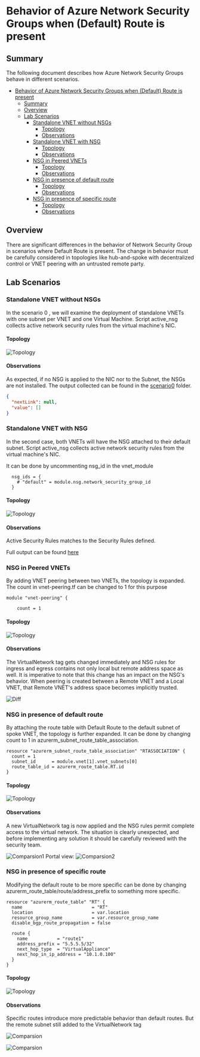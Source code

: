 # Behavior of Azure Network Security Groups when (Default) Route is present

## Summary

The following document describes how Azure Network Security Groups behave in different scenarios.

- [Behavior of Azure Network Security Groups when (Default) Route is present](#behavior-of-azure-network-security-groups-when-default-route-is-present)
  - [Summary](#summary)
  - [Overview](#overview)
  - [Lab Scenarios](#lab-scenarios)
    - [Standalone VNET without NSGs](#standalone-vnet-without-nsgs)
      - [Topology](#topology)
      - [Observations](#observations)
    - [Standalone VNET with NSG](#standalone-vnet-with-nsg)
      - [Topology](#topology-1)
      - [Observations](#observations-1)
    - [NSG in Peered VNETs](#nsg-in-peered-vnets)
      - [Topology](#topology-2)
      - [Observations](#observations-2)
    - [NSG in presence of default route](#nsg-in-presence-of-default-route)
      - [Topology](#topology-3)
      - [Observations](#observations-3)
    - [NSG in presence of specific route](#nsg-in-presence-of-specific-route)
      - [Topology](#topology-4)
      - [Observations](#observations-4)

## Overview

There are significant differences in the behavior of Network Security Group in scenarios where Default Route is present. The change in behavior must be carefully considered in topologies like hub-and-spoke with decentralized control or VNET peering with an untrusted remote party. 

## Lab Scenarios

### Standalone VNET without NSGs
In the scenario 0 , we will examine the deployment of standalone VNETs with one subnet per VNET and one Virtual Machine. 
Script active_nsg collects active network security rules from the virtual machine's NIC. 

#### Topology

![Topology](img=/../output/scenario0/topology.png)

#### Observations

As expected, if no NSG is applied to the NIC nor to the Subnet, the NSGs are not installed. The output collected can be found in the [scenario0](output/scenario0) folder.

```JSON
{
  "nextLink": null,
  "value": []
}
```

### Standalone VNET with NSG

In the second case, both VNETs will have the NSG attached to their default subnet. 
Script active_nsg collects active network security rules from the virtual machine's NIC. 

It can be done by uncommenting nsg_id in the vnet_module

```
  nsg_ids = {
    # "default" = module.nsg.network_security_group_id 
  }
```

#### Topology

![Topology](img=/../output/scenario1/topology.png)

#### Observations

Active Security Rules matches to the Security Rules defined.

Full output can be found [here](output/scenario1/hub-vnet-vm)

### NSG in Peered VNETs
By adding VNET peering between two VNETs, the topology is expanded. The count in vnet-peering.tf can be changed to 1 for this purpose

```
module "vnet-peering" {

    count = 1
```

#### Topology
![Topology](img=/../output/scenario2/topology.png)

#### Observations

The VirtualNetwork tag gets changed immediately and NSG rules for ingress and egress contains not only local but remote address space as well.  It is imperative to note that this change has an impact on the NSG's behavior. When peering is created between a Remote VNET and a Local VNET, that Remote VNET's address space becomes implicitly trusted. 

![Diff](img=/../output/scenario2/comparsion.png)

### NSG in presence of default route

By attaching the route table with Default Route to the default subnet of spoke VNET, the topology is further expanded. It can be done by changing count to 1 in azurerm_subnet_route_table_association.

```
resource "azurerm_subnet_route_table_association" "RTASSOCIATION" {
  count = 1
  subnet_id      = module.vnet[1].vnet_subnets[0]
  route_table_id = azurerm_route_table.RT.id
}
```

#### Topology

![Topology](img=/../scenario3/../output/scenario3/topology.png)

#### Observations

A new VirtualNetwork tag is now applied and the NSG rules permit complete access to the virtual network.  The situation is clearly unexpected, and before implementing any solution it should be carefully reviewed with the security team. 

![Comparsion1](img=/../output/scenario3/comparsion1.png)
Portal view:
![Comparsion2](img=/../output/scenario3/comparsion2.png)

### NSG in presence of specific route

Modifying the default route to be more specific can be done by changing azurerm_route_table/route/address_prefix to something more specific. 

```
resource "azurerm_route_table" "RT" {
  name                          = "RT"
  location                      = var.location
  resource_group_name           = var.resource_group_name
  disable_bgp_route_propagation = false

  route {
    name           = "route1"
    address_prefix = "5.5.5.5/32"
    next_hop_type  = "VirtualAppliance"
    next_hop_in_ip_address = "10.1.0.100"
  }
}
```

#### Topology

![Topology](img=/../output/scenario4/topology.png)

#### Observations

Specific routes introduce more predictable behavior than default routes. But the remote subnet still added to the VirtualNetwork tag

![Comparsion](img=/../output/scenario4/comparsion.png)

![Comparsion](img=/../output/scenario4/comparsion1.png)